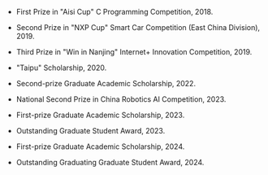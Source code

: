 - First Prize in "Aisi Cup" C Programming Competition​​, 2018.

- Second Prize in "NXP Cup" Smart Car Competition (East China Division)​​, 2019.

- ​​Third Prize in "Win in Nanjing" Internet+ Innovation Competition​​, 2019.

- ​​"Taipu" Scholarship​​, 2020.

- ​​Second-prize Graduate Academic Scholarship​​, 2022.

- ​​National Second Prize in China Robotics AI Competition​​, 2023.

- ​​First-prize Graduate Academic Scholarship​​, 2023.

- Outstanding Graduate Student Award​​, 2023.

- ​​First-prize Graduate Academic Scholarship​​, 2024.

- Outstanding Graduating Graduate Student Award​​, 2024.